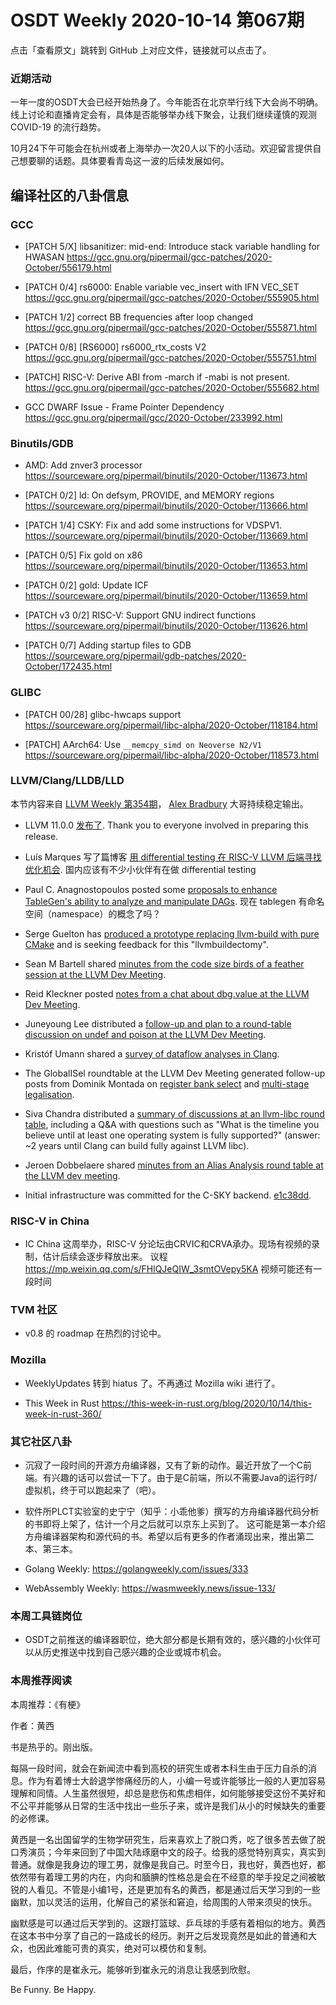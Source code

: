 # OSDT Weekly 2020-10-14 第067期

点击「查看原文」跳转到 GitHub 上对应文件，链接就可以点击了。

### 近期活动

一年一度的OSDT大会已经开始热身了。今年能否在北京举行线下大会尚不明确。线上讨论和直播肯定会有，具体是否能够举办线下聚会，让我们继续谨慎的观测 COVID-19 的流行趋势。

10月24下午可能会在杭州或者上海举办一次20人以下的小活动。欢迎留言提供自己想要聊的话题。具体要看青岛这一波的后续发展如何。

## 编译社区的八卦信息

### GCC

- [PATCH 5/X] libsanitizer: mid-end: Introduce stack variable handling for HWASAN
  https://gcc.gnu.org/pipermail/gcc-patches/2020-October/556179.html

- [PATCH 0/4] rs6000: Enable variable vec_insert with IFN VEC_SET
  https://gcc.gnu.org/pipermail/gcc-patches/2020-October/555905.html

- [PATCH 1/2] correct BB frequencies after loop changed
  https://gcc.gnu.org/pipermail/gcc-patches/2020-October/555871.html

- [PATCH 0/8] [RS6000] rs6000_rtx_costs V2
  https://gcc.gnu.org/pipermail/gcc-patches/2020-October/555751.html

- [PATCH] RISC-V: Derive ABI from -march if -mabi is not present.
  https://gcc.gnu.org/pipermail/gcc-patches/2020-October/555682.html

- GCC DWARF Issue - Frame Pointer Dependency
  https://gcc.gnu.org/pipermail/gcc/2020-October/233992.html

### Binutils/GDB

- AMD: Add znver3 processor
  https://sourceware.org/pipermail/binutils/2020-October/113673.html    

- [PATCH 0/2] ld: On defsym, PROVIDE, and MEMORY regions
  https://sourceware.org/pipermail/binutils/2020-October/113666.html

- [PATCH 1/4] CSKY: Fix and add some instructions for VDSPV1.
  https://sourceware.org/pipermail/binutils/2020-October/113669.html

- [PATCH 0/5] Fix gold on x86
  https://sourceware.org/pipermail/binutils/2020-October/113653.html

- [PATCH 0/2] gold: Update ICF
  https://sourceware.org/pipermail/binutils/2020-October/113659.html

- [PATCH v3 0/2] RISC-V: Support GNU indirect functions
  https://sourceware.org/pipermail/binutils/2020-October/113626.html

- [PATCH 0/7] Adding startup files to GDB
  https://sourceware.org/pipermail/gdb-patches/2020-October/172435.html

### GLIBC

- [PATCH 00/28] glibc-hwcaps support
  https://sourceware.org/pipermail/libc-alpha/2020-October/118184.html

- [PATCH] AArch64: Use `__memcpy_simd on Neoverse N2/V1`
  https://sourceware.org/pipermail/libc-alpha/2020-October/118573.html

### LLVM/Clang/LLDB/LLD

本节内容来自 [LLVM Weekly 第354期](http://llvmweekly.org/issue/354)，
[Alex Bradbury](https://www.linkedin.com/in/alex-bradbury/) 大哥持续稳定输出。

- LLVM 11.0.0 [发布了](http://lists.llvm.org/pipermail/llvm-dev/2020-October/145750.html).
  Thank you to everyone involved in preparing this release.

- Luís Marques 写了篇博客 [用 differential testing 在 RISC-V LLVM 后端寻找优化机会](https://www.lowrisc.org/blog/2020/10/how-we-used-differential-testing-to-rapidly-find-and-fix-missed-optimisation-opportunities-in-llvms-risc-v-backend/).
  国内应该有不少小伙伴有在做 differential testing

* Paul C. Anagnostopoulos posted some [proposals to enhance TableGen's ability to analyze and manipulate DAGs](http://lists.llvm.org/pipermail/llvm-dev/2020-October/145740.html).
  现在 tablegen 有命名空间（namespace）的概念了吗？

* Serge Guelton has [produced a prototype replacing llvm-build with pure CMake](http://lists.llvm.org/pipermail/llvm-dev/2020-October/145718.html) and is seeking feedback for this "llvmbuildectomy".

* Sean M Bartell shared [minutes from the code size birds of a feather session at the LLVM Dev Meeting](http://lists.llvm.org/pipermail/llvm-dev/2020-October/145639.html).

* Reid Kleckner posted [notes from a chat about dbg.value at the LLVM Dev Meeting](http://lists.llvm.org/pipermail/llvm-dev/2020-October/145697.html).

* Juneyoung Lee distributed a [follow-up and plan to a round-table discussion on undef and poison at the LLVM Dev Meeting](http://lists.llvm.org/pipermail/llvm-dev/2020-October/145692.html).

* Kristóf Umann shared a [survey of dataflow analyses in Clang](http://lists.llvm.org/pipermail/cfe-dev/2020-October/066937.html).

* The GlobalISel roundtable at the LLVM Dev Meeting generated follow-up posts from Dominik Montada on [register bank
select](http://lists.llvm.org/pipermail/llvm-dev/2020-October/145656.html) and [multi-stage legalisation](http://lists.llvm.org/pipermail/llvm-dev/2020-October/145654.html).

* Siva Chandra distributed a [summary of discussions at an llvm-libc round table](http://lists.llvm.org/pipermail/libc-dev/2020-October/000210.html), including a Q&A with questions such as "What is the timeline you believe until at least one operating system is fully supported?" (answer: ~2 years until Clang can build fully against LLVM libc).

* Jeroen Dobbelaere shared [minutes from an Alias Analysis round table at the LLVM dev meeting](http://lists.llvm.org/pipermail/llvm-dev/2020-October/145640.html).

* Initial infrastructure was committed for the C-SKY backend.
  [e1c38dd](https://reviews.llvm.org/rGe1c38dd55d9).

### RISC-V in China

- IC China 这周举办，RISC-V 分论坛由CRVIC和CRVA承办。现场有视频的录制，估计后续会逐步释放出来。
  议程 https://mp.weixin.qq.com/s/FHlQJeQIW_3smtOVepy5KA
  视频可能还有一段时间

### TVM 社区

- v0.8 的 roadmap 在热烈的讨论中。

### Mozilla

- WeeklyUpdates 转到 hiatus 了。不再通过 Mozilla wiki 进行了。

- This Week in Rust
  https://this-week-in-rust.org/blog/2020/10/14/this-week-in-rust-360/

### 其它社区八卦

- 沉寂了一段时间的开源方舟编译器，又有了新的动作。最近开放了一个C前端。有兴趣的话可以尝试一下了。由于是C前端，所以不需要Java的运行时/虚拟机，终于可以跑起来了（吧）。

- 软件所PLCT实验室的史宁宁（知乎：小乖他爹）撰写的方舟编译器代码分析的书即将上架了，估计一个月之后就可以京东上买到了。
  这可能是第一本介绍方舟编译器架构和源代码的书。希望以后有更多的作者涌现出来，推出第二本、第三本。

- Golang Weekly:
  https://golangweekly.com/issues/333

- WebAssembly Weekly:
  https://wasmweekly.news/issue-133/

### 本周工具链岗位

- OSDT之前推送的编译器职位，绝大部分都是长期有效的，感兴趣的小伙伴可以从历史推送中找到自己感兴趣的企业或城市机会。

### 本周推荐阅读

本周推荐：《有梗》

作者：黄西

书是热乎的。刚出版。

每隔一段时间，就会在新闻流中看到高校的研究生或者本科生由于压力自杀的消息。作为有着博士大龄退学惨痛经历的人，小编一号或许能够比一般的人更加容易理解和同情。人生虽然很短，却总是悲伤和焦虑相伴，如何能够接受这份不美好和不公平并能够从日常的生活中找出一些乐子来，或许是我们从小的时候缺失的重要的必修课。

黄西是一名出国留学的生物学研究生，后来喜欢上了脱口秀，吃了很多苦去做了脱口秀演员；今年来回到了中国大陆琢磨中文的段子。给我的感觉特别真实，真实到普通。就像是我身边的理工男，就像是我自己。时至今日，我也好，黄西也好，都依然带有着理工男的内在，内向和腼腆的性格总是会在不经意的举手投足之间被敏锐的人看见。不管是小编1号，还是更加有名的黄西，都是通过后天学习到的一些幽默，加以灵活的运用，化解自己的紧张和窘迫，给周围的人带来须臾的快乐。

幽默感是可以通过后天学到的。这跟打篮球、乒乓球的手感有着相似的地方。黄西在这本书中分享了自己的一路成长的经历。剥开之后发现竟然是如此的普通和大众，也因此难能可贵的真实，绝对可以模仿和复制。

最后，作序的是崔永元。能够听到崔永元的消息让我感到欣慰。

Be Funny. Be Happy.
